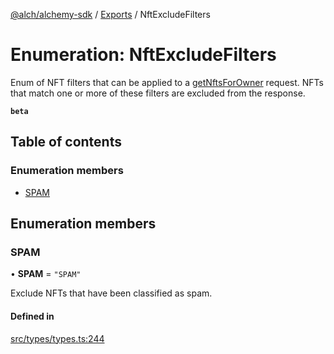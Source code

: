 [@alch/alchemy-sdk](../README.md) / [Exports](../modules.md) / NftExcludeFilters

# Enumeration: NftExcludeFilters

Enum of NFT filters that can be applied to a [getNftsForOwner](../modules.md#getnftsforowner) request.
NFTs that match one or more of these filters are excluded from the response.

**`beta`**

## Table of contents

### Enumeration members

- [SPAM](NftExcludeFilters.md#spam)

## Enumeration members

### SPAM

• **SPAM** = `"SPAM"`

Exclude NFTs that have been classified as spam.

#### Defined in

[src/types/types.ts:244](https://github.com/alchemyplatform/alchemy-sdk-js/blob/0fdf0d4/src/types/types.ts#L244)
